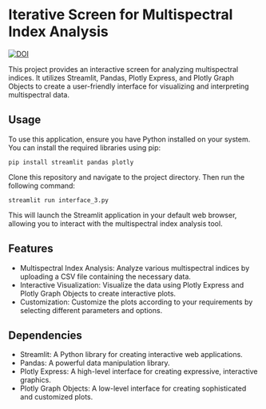 # Iterative Screen for Multispectral Index Analysis
[![DOI](https://zenodo.org/badge/DOI/10.5281/zenodo.10846311.svg)](https://doi.org/10.5281/zenodo.10846311)

This project provides an interactive screen for analyzing multispectral indices. It utilizes Streamlit, Pandas, Plotly Express, and Plotly Graph Objects to create a user-friendly interface for visualizing and interpreting multispectral data.
 
## Usage

To use this application, ensure you have Python installed on your system. You can install the required libraries using pip:

```
pip install streamlit pandas plotly
```

Clone this repository and navigate to the project directory. Then run the following command:

```
streamlit run interface_3.py
```

This will launch the Streamlit application in your default web browser, allowing you to interact with the multispectral index analysis tool.

## Features
- Multispectral Index Analysis: Analyze various multispectral indices by uploading a CSV file containing the necessary data.
- Interactive Visualization: Visualize the data using Plotly Express and Plotly Graph Objects to create interactive plots.
- Customization: Customize the plots according to your requirements by selecting different parameters and options.

## Dependencies
- Streamlit: A Python library for creating interactive web applications.
- Pandas: A powerful data manipulation library.
- Plotly Express: A high-level interface for creating expressive, interactive graphics.
- Plotly Graph Objects: A low-level interface for creating sophisticated and customized plots.
